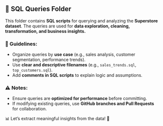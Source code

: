 ## **📁 SQL Queries Folder**  

This folder contains **SQL scripts** for querying and analyzing the **Superstore dataset**. The queries are used for **data exploration, cleaning, transformation, and business insights.**  

### **📌 Guidelines:**  
- Organize queries by **use case** (e.g., sales analysis, customer segmentation, performance trends).  
- Use **clear and descriptive filenames** (e.g., `sales_trends.sql`, `top_customers.sql`).  
- Add **comments in SQL scripts** to explain logic and assumptions.  

### **⚠️ Notes:**  
- Ensure queries are **optimized for performance** before committing.  
- If modifying existing queries, use **GitHub branches and Pull Requests** for collaboration.  

📊 Let’s extract meaningful insights from the data! 🚀
